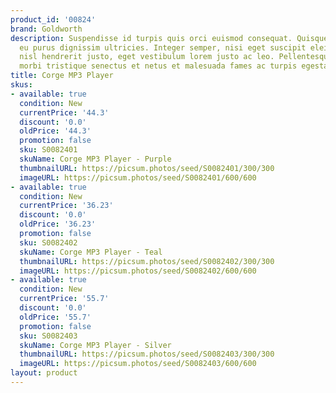 ```yaml
---
product_id: '00824'
brand: Goldworth
description: Suspendisse id turpis quis orci euismod consequat. Quisque eget lorem
  eu purus dignissim ultricies. Integer semper, nisi eget suscipit eleifend, erat
  nisl hendrerit justo, eget vestibulum lorem justo ac leo. Pellentesque habitant
  morbi tristique senectus et netus et malesuada fames ac turpis egestas.
title: Corge MP3 Player
skus:
- available: true
  condition: New
  currentPrice: '44.3'
  discount: '0.0'
  oldPrice: '44.3'
  promotion: false
  sku: S0082401
  skuName: Corge MP3 Player - Purple
  thumbnailURL: https://picsum.photos/seed/S0082401/300/300
  imageURL: https://picsum.photos/seed/S0082401/600/600
- available: true
  condition: New
  currentPrice: '36.23'
  discount: '0.0'
  oldPrice: '36.23'
  promotion: false
  sku: S0082402
  skuName: Corge MP3 Player - Teal
  thumbnailURL: https://picsum.photos/seed/S0082402/300/300
  imageURL: https://picsum.photos/seed/S0082402/600/600
- available: true
  condition: New
  currentPrice: '55.7'
  discount: '0.0'
  oldPrice: '55.7'
  promotion: false
  sku: S0082403
  skuName: Corge MP3 Player - Silver
  thumbnailURL: https://picsum.photos/seed/S0082403/300/300
  imageURL: https://picsum.photos/seed/S0082403/600/600
layout: product
---
```

